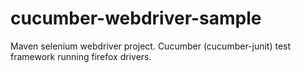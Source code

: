 # cucumber-webdriver-sample
Maven selenium webdriver project.  Cucumber (cucumber-junit) test framework running firefox drivers.
